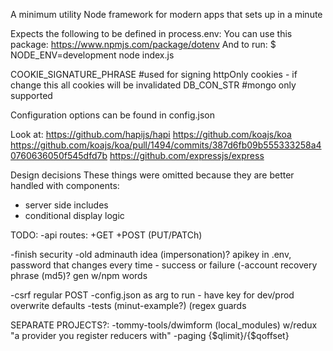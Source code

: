 A minimum utility Node framework for modern apps that sets up in a minute

Expects the following to be defined in process.env:
    You can use this package: https://www.npmjs.com/package/dotenv
    And to run: $ NODE_ENV=development node index.js

COOKIE_SIGNATURE_PHRASE #used for signing httpOnly cookies - if change this all cookies will be invalidated
DB_CON_STR #mongo only supported

Configuration options can be found in config.json

Look at:
https://github.com/hapijs/hapi
https://github.com/koajs/koa
    https://github.com/koajs/koa/pull/1494/commits/387d6fb09b555333258a40760636050f545dfd7b
https://github.com/expressjs/express


Design decisions
These things were omitted because they are better handled with components:
- server side includes
- conditional display logic


TODO:
-api routes:
    +GET
    +POST
    (PUT/PATCh)

-finish security
    -old adminauth idea (impersonation)? apikey in .env, password that changes every time - success or failure
    (-account recovery phrase (md5)? gen w/npm words

-csrf regular POST
-config.json as arg to run - have key for dev/prod overwrite defaults
-tests (minut-example?)
(regex guards

SEPARATE PROJECTS?:
-tommy-tools/dwimform (local_modules) w/redux "a provider you register reducers with"
-paging {$qlimit}/{$qoffset}
